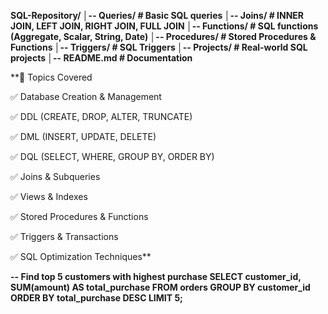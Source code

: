 **SQL-Repository/
│-- Queries/          # Basic SQL queries
│-- Joins/            # INNER JOIN, LEFT JOIN, RIGHT JOIN, FULL JOIN
│-- Functions/        # SQL functions (Aggregate, Scalar, String, Date)
│-- Procedures/       # Stored Procedures & Functions
│-- Triggers/         # SQL Triggers
│-- Projects/         # Real-world SQL projects
│-- README.md         # Documentation**

**🚀 Topics Covered

✅ Database Creation & Management

✅ DDL (CREATE, DROP, ALTER, TRUNCATE)

✅ DML (INSERT, UPDATE, DELETE)

✅ DQL (SELECT, WHERE, GROUP BY, ORDER BY)

✅ Joins & Subqueries

✅ Views & Indexes

✅ Stored Procedures & Functions

✅ Triggers & Transactions

✅ SQL Optimization Techniques**

**-- Find top 5 customers with highest purchase
SELECT customer_id, SUM(amount) AS total_purchase
FROM orders
GROUP BY customer_id
ORDER BY total_purchase DESC
LIMIT 5;**
